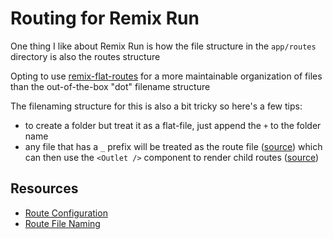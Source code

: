 # Routing for Remix Run

One thing I like about Remix Run is how the file structure in the `app/routes` directory is also the routes structure

Opting to use [remix-flat-routes](https://github.com/kiliman/remix-flat-routes) for a more maintainable organization of files than the out-of-the-box "dot" filename structure

The filenaming structure for this is also a bit tricky so here's a few tips:

- to create a folder but treat it as a flat-file, just append the `+` to the folder name
- any file that has a `_` prefix will be treated as the route file ([source](https://github.com/kiliman/remix-flat-routes)) which can then use the `<Outlet />` component to render child routes ([source](https://remix.run/docs/en/main/components/outlet))

## Resources

- [Route Configuration](https://remix.run/docs/en/main/discussion/routes)
- [Route File Naming](https://remix.run/docs/en/main/file-conventions/routes)
